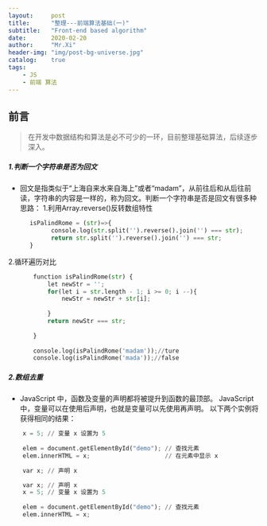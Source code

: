 ```yaml
---
layout:     post
title:      "整理---前端算法基础(一)"
subtitle:   "Front-end based algorithm"
date:       2020-02-20
author:     "Mr.Xi"
header-img: "img/post-bg-universe.jpg"
catalog:    true
tags:
    - JS
    - 前端 算法 
---
```


## 前言

>在开发中数据结构和算法是必不可少的一环，目前整理基础算法，后续逐步深入。

##### 1.判断一个字符串是否为回文
 * 回文是指类似于“上海自来水来自海上”或者“madam”，从前往后和从后往前读，字符串的内容是一样的，称为回文。判断一个字符串是否是回文有很多种思路：
 1.利用Array.reverse()反转数组特性
 ```python
       isPalindRome = (str)=>{
             console.log(str.split('').reverse().join('') === str);
             return str.split('').reverse().join('') === str;
       }
   ```  
 2.循环遍历对比
 ```python
        function isPalindRome(str) {
            let newStr = '';
            for(let i = str.length - 1; i >= 0; i --){
                newStr = newStr + str[i];
        
            }
            return newStr === str;
        
        }
        
        console.log(isPalindRome('madam'));//ture
        console.log(isPalindRome('mada'));//false
  ```  
 
##### 2.数组去重
 * JavaScript 中，函数及变量的声明都将被提升到函数的最顶部。
   JavaScript 中，变量可以在使用后声明，也就是变量可以先使用再声明。
   以下两个实例将获得相同的结果：
 
  ```python
      x = 5; // 变量 x 设置为 5
      
      elem = document.getElementById("demo"); // 查找元素
      elem.innerHTML = x;                     // 在元素中显示 x
      
      var x; // 声明 x
  ```  
  
  ```python
      var x; // 声明 x
      x = 5; // 变量 x 设置为 5
    
      elem = document.getElementById("demo"); // 查找元素
      elem.innerHTML = x; 
  ```     
